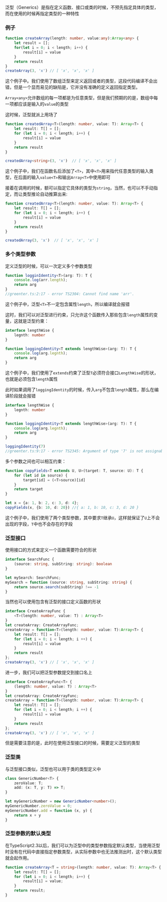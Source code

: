 泛型（Generics）是指在定义函数、接口或类的时候，不预先指定具体的类型，而在使用的时候再指定类型的一种特性

### 例子
```TypeScript
function createArray(length: number, value:any):Array<any> {
    let result = [];
    for(let i = 0; i < length; i++) {
        result[i] = value
    }
    return result
}
createArray(3, 'x') // [ 'x', 'x', 'x' ]
```
这个例子中。我们使用了数组泛型来定义返回或者的类型，这段代码编译不会出错，但是一个显而易见的缺陷是，它并没有准确的定义返回指定类型。

`Array<any>`允许数组的每一项都是为任意类型，但是我们预期的的是，数组中每一项都应该是输入的`value`的类型

这时候，泛型就派上用场了

```TypeScript
function createdArray<T>(length: number, value: T): Array<T> {
    let result: T[] = [];
    for (let i = 0; i < length; i++) {
        result[i] = value
    }
    return result
}

createdArray<string>(3, 'x')  // [ 'x', 'x', 'x' ]
```
这个例子中，我们在函数名后添加了`<T>`，其中`<T>`用来指代任意类型的输入类型，在后面的输入`value<T>`和输出`Array<T>`中使用即可

接着在调用的时候，额可以指定它具体的类型为`string`，当然，也可以不手动指定，而让类型推论自动推算出来:
```TypeScript
function createdArray<T>(length: number, value: T): Array<T> {
    let result: T[] = [];
    for (let i = 0; i < length; i++) {
        result[i] = value
    }
    return result
}

createdArray(3, 'x')  // [ 'x', 'x', 'x' ]
```

### 多个类型参数
定义泛型的时候，可以一次定义多个参数类型
```TypeScript
function logginIdentity<T>(arg: T): T {
    console.log(arr.length);
    return arg
}
//greenter.ts:2:17 - error TS2304: Cannot find name 'arr'.
```
这个例子中，泛型`<T>`不一定包含属性`length`，所以编译就会报错

这时，我们可以对泛型进行约束，只允许这个函数传入那些包含`length`属性的变量，这就是泛型约束：
```TypeScript
interface lengthWise {
    legnth: number
}

function loggingIdentity<T extends lengthWise>(arg: T): T {
    console.log(arg.legnth);
    return arg
}
```
这个例子中，我们使用了`extends`约束了泛型`T`必须符合接口`LengthWise`的形状，也就是必须包含`length`属性

此时如果调用了`loggingIdentity`的时候，传入`arg`不包含`length`属性，那么在编译阶段就会报错
```TypeScript
interface lengthWise {
    legnth: number
}

function loggingIdentity<T extends lengthWise>(arg: T): T {
    console.log(arg.legnth);
    return arg
}

loggingIdentity(7)
//greenter.ts:9:17 - error TS2345: Argument of type '7' is not assignable to parameter of type 'lengthWise'.
```
多个参数之间也可以相互约束：
```TypeScript
function copyFields<T extends U, U>(target: T, source: U): T {
    for (let id in source) {
        target[id] = (<T>source)[id]
    }
    return target
}

let x = {a: 1, b: 2, c: 3, d: 4};
copyFields(x, {b: 10, d: 20}) //{ a: 1, b: 10, c: 3, d: 20 }
```
这个例子中，我们使用了两个类型参数，其中要求`T`继承`U`，这样就保证了`U`上不会出现的字段，`T`中也不会存在的字段

### 泛型接口
使用接口的方式来定义一个函数需要符合的形状
```TypeScript
interface SearchFunc {
    (source: string, subString: string): boolean
}

let mySearch: SearchFunc;
mySearch = function (source: string, subString: string) {
    return source.search(subString) !== -1
}
```
当然也可以使用包含有泛型的接口定义函数的形状
```TypeScript
interface CreateArrayFunc {
    <T>(length: number, value: T) : Array<T>
}
let createArray: CreateArrayFunc;
createArray = function<T>(length: number, value: T):Array<T> {
    let result: T[] = [];
    for (let i = 0; i < length; i ++) {
        result[i] = value
    }
    return result
};
createArray(3, 'x') // [ 'x', 'x', 'x' ]
```
进一步，我们可以把泛型参数提交到接口名上
```TypeScript
interface CreateArrayFunc<T> {
    (length: number, value: T) : Array<T>
}
let createArray: CreateArrayFunc;
createArray = function<T>(length: number, value: T):Array<T> {
    let result: T[] = [];
    for (let i = 0; i < length; i ++) {
        result[i] = value
    }
    return result
};
createArray(3, 'x') // [ 'x', 'x', 'x' ]
```
但是需要注意的是，此时在使用泛型接口的时候，需要定义泛型的类型

### 泛型类
与泛型接口类似，泛型也可以用于类的类型定义中
```TypeScript
class GenericNumber<T> {
    zeroValue: T;
    add: (x: T, y: T) => T;
}

let myGenericNumber = new GenericNumber<number>();
myGenericNumber.zeroValue = 0;
myGenericNumber.add = function (x, y) {
    return x + y
}
```
### 泛型参数的默认类型
在TypeScript2.3以后，我们可以为泛型中的类型参数指定默认类型，当使用泛型时没有在代码中直接指定参数类型，从实际参数中也无法推测出时，这个默认类型就会起作用。
```TypeScript
function createArray<T = string>(length: number, value: T): Array<T> {
    let result: T[] = [];
    for (let i = 0; i < length; i++) {
        result[i] = value;
    }
    return result;
}
```
